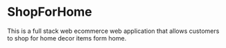 # ShopForHome
This is a full stack web ecommerce web application that allows customers to shop for home decor items form home.
